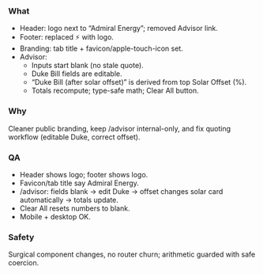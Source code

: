 ### What
- Header: logo next to “Admiral Energy”; removed Advisor link.
- Footer: replaced ⚡ with logo.
- Branding: tab title + favicon/apple-touch-icon set.
- Advisor:
  - Inputs start blank (no stale quote).
  - Duke Bill fields are editable.
  - “Duke Bill (after solar offset)” is derived from top Solar Offset (%).
  - Totals recompute; type-safe math; Clear All button.

### Why
Cleaner public branding, keep /advisor internal-only, and fix quoting workflow (editable Duke, correct offset).

### QA
- Header shows logo; footer shows logo.
- Favicon/tab title say Admiral Energy.
- /advisor: fields blank → edit Duke → offset changes solar card automatically → totals update.
- Clear All resets numbers to blank.
- Mobile + desktop OK.

### Safety
Surgical component changes, no router churn; arithmetic guarded with safe coercion.
